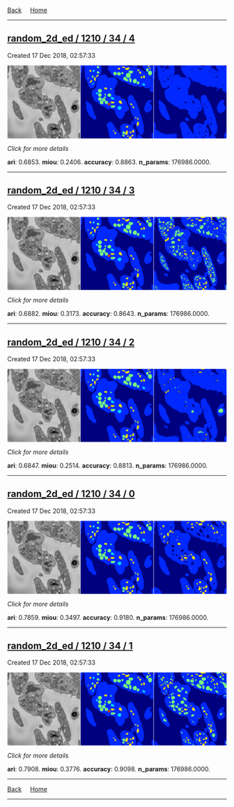 
[Back](..)&nbsp;&nbsp;&nbsp;&nbsp;&nbsp;[Home](https://leapmanlab.github.io/snapshots)

---

<div class="summary"><a href="4"><h2>random_2d_ed / 1210 / 34 / 4</h2></a><p>Created 17 Dec 2018, 02:57:33
</p><a href="4"><img src="4/media/summary.png" align="center"></a><p>
<i>Click for more details</i>
</p></div>

**ari**: 0.6853. **miou**: 0.2406. **accuracy**: 0.8863. **n_params**: 176986.0000. 

---

<div class="summary"><a href="3"><h2>random_2d_ed / 1210 / 34 / 3</h2></a><p>Created 17 Dec 2018, 02:57:33
</p><a href="3"><img src="3/media/summary.png" align="center"></a><p>
<i>Click for more details</i>
</p></div>

**ari**: 0.6882. **miou**: 0.3173. **accuracy**: 0.8643. **n_params**: 176986.0000. 

---

<div class="summary"><a href="2"><h2>random_2d_ed / 1210 / 34 / 2</h2></a><p>Created 17 Dec 2018, 02:57:33
</p><a href="2"><img src="2/media/summary.png" align="center"></a><p>
<i>Click for more details</i>
</p></div>

**ari**: 0.6847. **miou**: 0.2514. **accuracy**: 0.8813. **n_params**: 176986.0000. 

---

<div class="summary"><a href="0"><h2>random_2d_ed / 1210 / 34 / 0</h2></a><p>Created 17 Dec 2018, 02:57:33
</p><a href="0"><img src="0/media/summary.png" align="center"></a><p>
<i>Click for more details</i>
</p></div>

**ari**: 0.7859. **miou**: 0.3497. **accuracy**: 0.9180. **n_params**: 176986.0000. 

---

<div class="summary"><a href="1"><h2>random_2d_ed / 1210 / 34 / 1</h2></a><p>Created 17 Dec 2018, 02:57:33
</p><a href="1"><img src="1/media/summary.png" align="center"></a><p>
<i>Click for more details</i>
</p></div>

**ari**: 0.7908. **miou**: 0.3776. **accuracy**: 0.9098. **n_params**: 176986.0000. 

---

[Back](..)&nbsp;&nbsp;&nbsp;&nbsp;&nbsp;[Home](https://leapmanlab.github.io/snapshots)

---